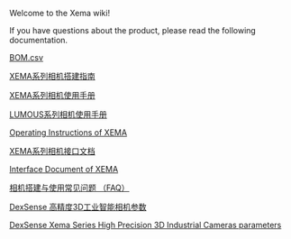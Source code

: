 Welcome to the Xema wiki!

If you have questions about the product, please read the following documentation.

[BOM.csv](https://github.com/Open3DV/Xema/wiki/BOM.csv)

[XEMA系列相机搭建指南](https://github.com/Open3DV/Xema/wiki/guidebook)

[XEMA系列相机使用手册](https://github.com/Open3DV/Xema/wiki/User-Manual_XEMA)

[LUMOUS系列相机使用手册](https://github.com/Open3DV/Xema/wiki/User-Manual_XEMA)

[Operating Instructions of XEMA](https://github.com/Open3DV/Xema/wiki/Operating-Instructions-of-XEMA)

[XEMA系列相机接口文档](https://github.com/Open3DV/Xema/wiki/SDK)

[Interface Document of XEMA](https://github.com/Open3DV/Xema/wiki/Interface-Document-of-XEMA)

[相机搭建与使用常见问题 （FAQ）](https://github.com/Open3DV/Xema/wiki/FAQ)

[DexSense 高精度3D工业智能相机参数](https://github.com/Open3DV/Xema/wiki/DexSense)

[DexSense Xema Series High Precision 3D Industrial Cameras parameters](https://github.com/Open3DV/Xema/wiki/DexSense-Xema-Series-High-Precision-3D-Industrial-Cameras)